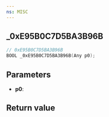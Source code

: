 ```yaml
---
ns: MISC
---
```

## _0xE95B0C7D5BA3B96B

```c
// 0xE95B0C7D5BA3B96B
BOOL _0xE95B0C7D5BA3B96B(Any p0);
```


## Parameters
* **p0**: 

## Return value
